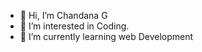 - 👋 Hi, I’m Chandana G
- 👀 I’m interested in Coding.
- 🌱 I’m currently learning web Development

<!---
Chandana-g-2000/Chandana-g-2000 is a ✨ special ✨ repository because its `README.md` (this file) appears on your GitHub profile.
You can click the Preview link to take a look at your changes.
--->
